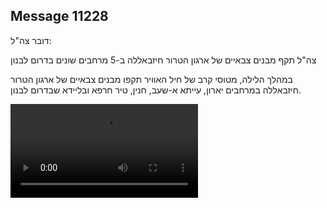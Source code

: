 ## Message 11228

דובר צה"ל:

צה"ל תקף מבנים צבאיים של ארגון הטרור חיזבאללה ב-5 מרחבים שונים בדרום לבנון 

במהלך הלילה, מטוסי קרב של חיל האוויר תקפו מבנים צבאיים של ארגון הטרור חיזבאללה במרחבים יארון, עייתא א-שעב, חנין, טיר חרפא ובליידא שבדרום לבנון.

![Video](https://data.iron-swords.co.il/2024/September/02/https://data.iron-swords.co.il/2024/September/02/11228/11228_media.mp4)
